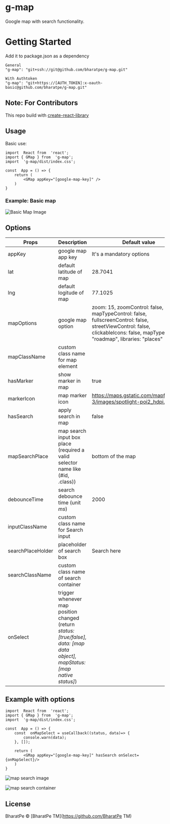 # g-map
Google map with search functionality.
# Getting Started
Add it to package.json as a dependency

    General
    "g-map": "git+ssh://git@github.com/bharatpe/g-map.git"
    
    With Authtoken
    "g-map": "git+https://[AUTH_TOKEN]:x-oauth-basic@github.com/bharatpe/g-map.git"
## Note: For Contributors
This repo build with [create-react-library](https://github.com/transitive-bullshit/create-react-library)
## Usage
Basic use:

    import  React from  'react';
    import { GMap } from  'g-map';
    import  'g-map/dist/index.css';
    
    const  App = () => {
	    return (
		    <GMap appKey="[google-map-key]" />
	    )
    }
### Example: Basic map
   ![Basic Map Image](https://raw.githubusercontent.com/bharatpe/g-map/master/example/images/basic-map.png?token=AOWSXMSGWSD3E2HFNB6OD4S66CMAK)
## Options
|  Props | Description  | Default value
|--|--|--|
| appKey | google map app key | It's a mandatory options
|lat| default latitude of map | 28.7041
|lng| default logitude of map | 77.1025
|mapOptions| google map option | zoom:  15, zoomControl:  false, mapTypeControl:  false, fullscreenControl:  false, streetViewControl:  false, clickableIcons:  false, mapTypeId:  "roadmap", libraries:  "places"
|mapClassName| custom class name for map element| 
|hasMarker| show marker in map | true
|markerIcon| map marker icon | https://maps.gstatic.com/mapfiles/api-3/images/spotlight-poi2_hdpi.png
|hasSearch| apply search in map | false
|mapSearchPlace| map search input box place (required a valid selector name like (#id, .class)) | bottom of the map
|debounceTime| search debounce time (unit *ms*) | 2000
|inputClassName| custom class name for Search input | 
|searchPlaceHolder| placeholder of search box | Search here
|searchClassName| custom class name of search container
|onSelect| trigger whenever map position changed (return *status: [true/false], data: [map data object], mapStatus: [map native status]*)| 

## Example with options
    import  React from  'react';
    import { GMap } from  'g-map';
    import  'g-map/dist/index.css';
    
    const  App = () => {
        const  onMapSelect = useCallback((status, data)=> {
            console.warn(data);
        }, []);
        
	    return (
		    <GMap appKey="[google-map-key]" hasSearch onSelect={onMapSelect}/>
	    )
    }
![map search image](https://raw.githubusercontent.com/bharatpe/g-map/master/example/images/map-search2.jpg?token=AOWSXMW35JZIB46KBJUZD3K66DZRI)
  
  ![map search container](https://raw.githubusercontent.com/bharatpe/g-map/master/example/images/map-search1.jpg?token=AOWSXMRR2GFIWJR625KQHFS66DZUK)
## License
BharatPe © [BharatPe TM](https://github.com/BharatPe TM)
